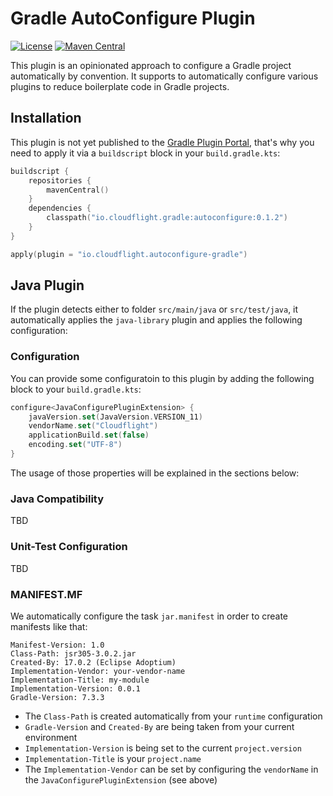 # Gradle AutoConfigure Plugin

[![License](https://img.shields.io/badge/License-Apache_2.0-green.svg)](https://opensource.org/licenses/Apache-2.0)
[![Maven Central](https://img.shields.io/maven-central/v/io.cloudflight.gradle/autoconfigure.svg?label=Maven%20Central)](https://search.maven.org/artifact/io.cloudflight.gradle/autoconfigure)

This plugin is an opinionated approach to configure a Gradle project automatically by convention. 
It supports to automatically configure various plugins to reduce boilerplate code in Gradle projects.

## Installation

This plugin is not yet published to the [Gradle Plugin Portal](https://plugins.gradle.org/), that's 
why you need to apply it via a `buildscript` block in your `build.gradle.kts`:

````kotlin
buildscript {
    repositories {
        mavenCentral()
    }
    dependencies {
        classpath("io.cloudflight.gradle:autoconfigure:0.1.2")
    }
}

apply(plugin = "io.cloudflight.autoconfigure-gradle")
````

## Java Plugin

If the plugin detects either to folder `src/main/java` or `src/test/java`, it automatically
applies the `java-library` plugin and applies the following configuration:

### Configuration

You can provide some configuratoin to this plugin by adding the following block to 
your `build.gradle.kts`:

````kotlin
configure<JavaConfigurePluginExtension> {
    javaVersion.set(JavaVersion.VERSION_11)
    vendorName.set("Cloudflight")
    applicationBuild.set(false)
    encoding.set("UTF-8")
}
````

The usage of those properties will be explained in the sections below:

### Java Compatibility

TBD

### Unit-Test Configuration

TBD

### MANIFEST.MF

We automatically configure the task `jar.manifest` in order to create manifests like that:

````
Manifest-Version: 1.0
Class-Path: jsr305-3.0.2.jar
Created-By: 17.0.2 (Eclipse Adoptium)
Implementation-Vendor: your-vendor-name
Implementation-Title: my-module
Implementation-Version: 0.0.1
Gradle-Version: 7.3.3
````

* The `Class-Path` is created automatically from your `runtime` configuration
* `Gradle-Version` and `Created-By` are being taken from your current environment
* `Implementation-Version` is being set to the current `project.version`
* `Implementation-Title` is your `project.name`
* The `Implementation-Vendor` can be set by configuring the `vendorName` in the `JavaConfigurePluginExtension` (see above)


